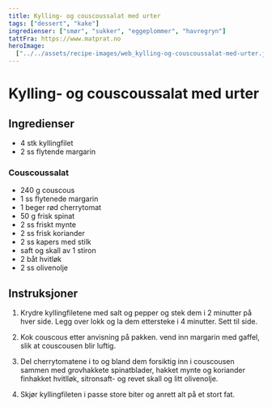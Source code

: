 ```yaml
---
title: Kylling- og couscoussalat med urter
tags: ["dessert", "kake"]
ingredienser: ["smør", "sukker", "eggeplommer", "havregryn"]
tattFra: https://www.matprat.no
heroImage:
  ["../../assets/recipe-images/web_kylling-og-couscoussalat-med-urter.jpg"]
---
```


# Kylling- og couscoussalat med urter

## Ingredienser

- 4 stk kyllingfilet
- 2 ss flytende margarin

### Couscoussalat

- 240 g couscous
- 1 ss flytenede margarin
- 1 beger rød cherrytomat
- 50 g frisk spinat
- 2 ss friskt mynte
- 2 ss frisk koriander
- 2 ss kapers med stilk
- saft og skall av 1 stiron
- 2 båt hvitløk
- 2 ss olivenolje

## Instruksjoner

1. Krydre kyllingfiletene med salt og pepper og stek dem i 2 minutter på hver side. Legg over lokk og la dem ettersteke i 4 minutter. Sett til side.

2. Kok couscous etter anvisning på pakken. vend inn margarin med gaffel, slik at couscousen blir luftig.

3. Del cherrytomatene i to og bland dem forsiktig inn i couscousen sammen med grovhakkete spinatblader, hakket mynte og koriander finhakket hvitlløk, sitronsaft- og revet skall og litt olivenolje.

4. Skjør kyllingfileten i passe store biter og anrett alt på et stort fat.
